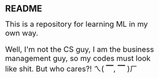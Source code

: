 README
==
<font size=5>This is a repository for learning ML in my own way.

<font size=5>Well, I'm not the CS guy, I am the business management guy, so my codes must look like shit. But who cares?! ㄟ( ▔, ▔ )ㄏ
